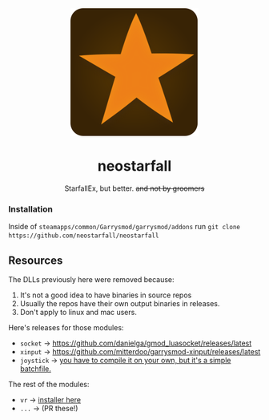 <div align="center">
    <a href="https://github.com/neostarfall/neostarfall">
        <img src="./branding/neostarfall_logo_512x512.png" width="256" height="256" />
    </a>
    <h1>neostarfall</h1>
    <p>StarfallEx, but better. <s>and not by groomers</s></p>
</div>

### Installation

Inside of `steamapps/common/Garrysmod/garrysmod/addons` run ``git clone https://github.com/neostarfall/neostarfall``

## Resources

The DLLs previously here were removed because:
1. It's not a good idea to have binaries in source repos
2. Usually the repos have their own output binaries in releases.
3. Don't apply to linux and mac users.

Here's releases for those modules:
- `socket` -> https://github.com/danielga/gmod_luasocket/releases/latest
- `xinput` -> https://github.com/mitterdoo/garrysmod-xinput/releases/latest
- `joystick` -> [you have to compile it on your own, but it's a simple batchfile.](https://github.com/MattJeanes/Joystick-Module)

The rest of the modules:
- `vr` -> [installer here](https://github.com/catsethecat/vrmod-module/releases/tag/v21)
- `...` -> (PR these!)